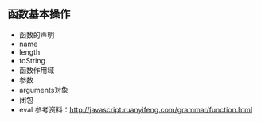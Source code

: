 ## 函数基本操作
  * 函数的声明
  * name
  * length
  * toString
  * 函数作用域
  * 参数
  * arguments对象
  * 闭包
  * eval
参考资料：http://javascript.ruanyifeng.com/grammar/function.html
